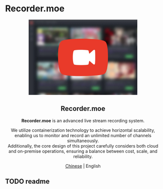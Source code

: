 # Recorder.moe

<section align="center">
  <p>
    <img src="/img/preview.webp" width="70%" />
  </p>
  <h1>Recorder.moe</h1>
  <p>
    <b>Recorder.moe</b> is an advanced live stream recording system.
  </p>
  <p>
    We utilize containerization technology to achieve horizontal scalability, enabling us to monitor and record an unlimited number of channels simultaneously. <br />
    Additionally, the core design of this project carefully considers both cloud and on-premise operations, ensuring a balance between cost, scale, and reliability.
  </p>
  <p>
    <a href="https://github.com/Recorder-moe/.github/blob/master/profile/README.md">Chinese</a> |
    <span>English</span>
  </p>
</section>

## TODO readme
